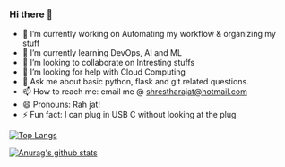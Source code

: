 ### Hi there 👋

<!--
**ShresthaRajat/ShresthaRajat** is a ✨ _special_ ✨ repository because its `README.md` (this file) appears on your GitHub profile.

Here are some ideas to get you started:
-->
- 🔭 I’m currently working on Automating my workflow & organizing my stuff
- 🌱 I’m currently learning DevOps, AI and ML
- 👯 I’m looking to collaborate on Intresting stuffs
- 🤔 I’m looking for help with Cloud Computing
- 💬 Ask me about basic python, flask and git related questions.
- 📫 How to reach me: email me @ shrestharajat@hotmail.com
- 😄 Pronouns: Rah jat! 
- ⚡ Fun fact: I can plug in USB C without looking at the plug

[![Top Langs](https://github-readme-stats.vercel.app/api/top-langs/?username=shrestharajat&layout=compact)](https://github.com/anuraghazra/github-readme-stats)

[![Anurag's github stats](https://github-readme-stats.vercel.app/api?username=shrestharajat)](https://github.com/anuraghazra/github-readme-stats)
